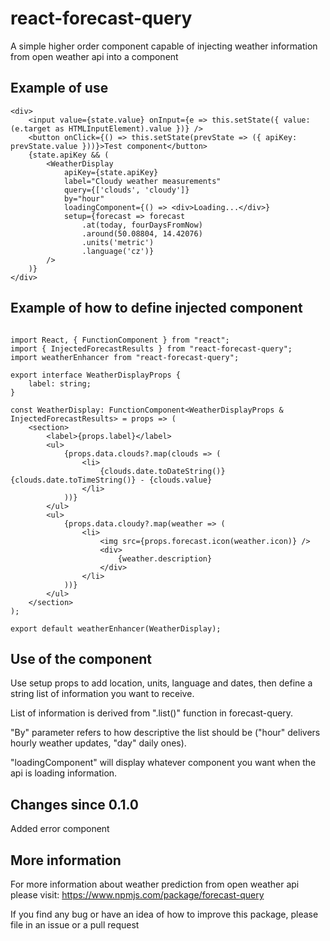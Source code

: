 # react-forecast-query

A simple higher order component capable of injecting weather information from open weather api into a component

## Example of use

```JSX
<div>
    <input value={state.value} onInput={e => this.setState({ value: (e.target as HTMLInputElement).value })} />
    <button onClick={() => this.setState(prevState => ({ apiKey: prevState.value }))}>Test component</button>
    {state.apiKey && (
        <WeatherDisplay 
            apiKey={state.apiKey}
            label="Cloudy weather measurements"
            query={['clouds', 'cloudy']}
            by="hour"
            loadingComponent={() => <div>Loading...</div>}
            setup={forecast => forecast
                .at(today, fourDaysFromNow)
                .around(50.08804, 14.42076)
                .units('metric')
                .language('cz')}
        />
    )}
</div>
```

## Example of how to define injected component

```JSX

import React, { FunctionComponent } from "react";
import { InjectedForecastResults } from "react-forecast-query";
import weatherEnhancer from "react-forecast-query";

export interface WeatherDisplayProps {
    label: string;
}

const WeatherDisplay: FunctionComponent<WeatherDisplayProps & InjectedForecastResults> = props => (
    <section>
        <label>{props.label}</label>
        <ul>
            {props.data.clouds?.map(clouds => (
                <li>
                    {clouds.date.toDateString()} {clouds.date.toTimeString()} - {clouds.value}
                </li>
            ))}
        </ul>
        <ul>
            {props.data.cloudy?.map(weather => (
                <li>
                    <img src={props.forecast.icon(weather.icon)} />
                    <div>
                        {weather.description}
                    </div>
                </li>
            ))}
        </ul>
    </section>
);

export default weatherEnhancer(WeatherDisplay);

```

## Use of the component

Use setup props to add location, units, language and dates, then define a string list of information you want to receive.


List of information is derived from ".list()" function in forecast-query.


"By" parameter refers to how descriptive the list should be ("hour" delivers hourly weather updates, "day" daily ones).


"loadingComponent" will display whatever component you want when the api is loading information.

## Changes since 0.1.0

Added error component

## More information

For more information about weather prediction from open weather api please visit: https://www.npmjs.com/package/forecast-query


If you find any bug or have an idea of how to improve this package, please file in an issue or a pull request